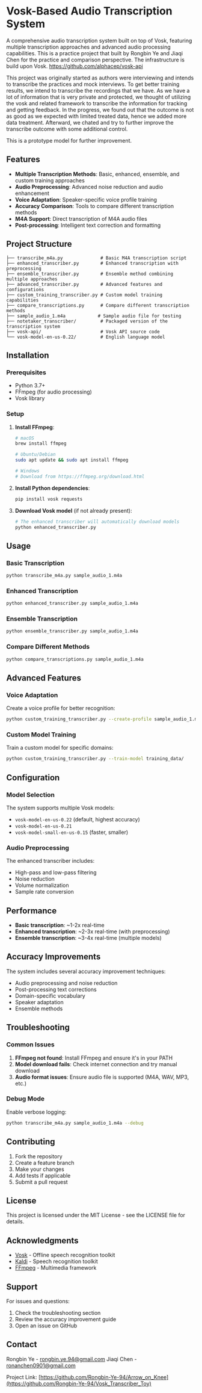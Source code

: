 # Vosk-Based Audio Transcription System

A comprehensive audio transcription system built on top of Vosk, featuring multiple transcription approaches and advanced audio processing capabilities. This is a practice project that built by Rongbin Ye and Jiaqi Chen for the practice and comparison perspective. The infrastructure is build upon Vosk. 
https://github.com/alphacep/vosk-api

This project was originally started as authors were interviewing and intends to transcribe the practices and mock interviews. To get better training results, we intend to transcribe the recordings that we have. As we have a lot of information that is very private and protected, we thought of utilizing the vosk and related framework to transcribe the information for tracking and getting feedback. In the progress, we found out that the outcome is not as good as we expected with limited treated data, hence we added more data treatment. Afterward, we chated and try to further improve the transcribe outcome with some additional control. 

This is a prototype model for further improvement. 


## Features

- **Multiple Transcription Methods**: Basic, enhanced, ensemble, and custom training approaches
- **Audio Preprocessing**: Advanced noise reduction and audio enhancement
- **Voice Adaptation**: Speaker-specific voice profile training
- **Accuracy Comparison**: Tools to compare different transcription methods
- **M4A Support**: Direct transcription of M4A audio files
- **Post-processing**: Intelligent text correction and formatting

## Project Structure

```
├── transcribe_m4a.py              # Basic M4A transcription script
├── enhanced_transcriber.py        # Enhanced transcription with preprocessing
├── ensemble_transcriber.py        # Ensemble method combining multiple approaches
├── advanced_transcriber.py        # Advanced features and configurations
├── custom_training_transcriber.py # Custom model training capabilities
├── compare_transcriptions.py      # Compare different transcription methods
├── sample_audio_1.m4a            # Sample audio file for testing
├── notetaker_transcriber/         # Packaged version of the transcription system
├── vosk-api/                      # Vosk API source code
└── vosk-model-en-us-0.22/         # English language model
```

## Installation

### Prerequisites

- Python 3.7+
- FFmpeg (for audio processing)
- Vosk library

### Setup

1. **Install FFmpeg**:
   ```bash
   # macOS
   brew install ffmpeg
   
   # Ubuntu/Debian
   sudo apt update && sudo apt install ffmpeg
   
   # Windows
   # Download from https://ffmpeg.org/download.html
   ```

2. **Install Python dependencies**:
   ```bash
   pip install vosk requests
   ```

3. **Download Vosk model** (if not already present):
   ```bash
   # The enhanced transcriber will automatically download models
   python enhanced_transcriber.py
   ```

## Usage

### Basic Transcription

```bash
python transcribe_m4a.py sample_audio_1.m4a
```

### Enhanced Transcription

```bash
python enhanced_transcriber.py sample_audio_1.m4a
```

### Ensemble Transcription

```bash
python ensemble_transcriber.py sample_audio_1.m4a
```

### Compare Different Methods

```bash
python compare_transcriptions.py sample_audio_1.m4a
```

## Advanced Features

### Voice Adaptation

Create a voice profile for better recognition:

```bash
python custom_training_transcriber.py --create-profile sample_audio_1.m4a
```

### Custom Model Training

Train a custom model for specific domains:

```bash
python custom_training_transcriber.py --train-model training_data/
```

## Configuration

### Model Selection

The system supports multiple Vosk models:
- `vosk-model-en-us-0.22` (default, highest accuracy)
- `vosk-model-en-us-0.21`
- `vosk-model-small-en-us-0.15` (faster, smaller)

### Audio Preprocessing

The enhanced transcriber includes:
- High-pass and low-pass filtering
- Noise reduction
- Volume normalization
- Sample rate conversion

## Performance

- **Basic transcription**: ~1-2x real-time
- **Enhanced transcription**: ~2-3x real-time (with preprocessing)
- **Ensemble transcription**: ~3-4x real-time (multiple models)

## Accuracy Improvements

The system includes several accuracy improvement techniques:
- Audio preprocessing and noise reduction
- Post-processing text corrections
- Domain-specific vocabulary
- Speaker adaptation
- Ensemble methods

## Troubleshooting

### Common Issues

1. **FFmpeg not found**: Install FFmpeg and ensure it's in your PATH
2. **Model download fails**: Check internet connection and try manual download
3. **Audio format issues**: Ensure audio file is supported (M4A, WAV, MP3, etc.)

### Debug Mode

Enable verbose logging:
```bash
python transcribe_m4a.py sample_audio_1.m4a --debug
```

## Contributing

1. Fork the repository
2. Create a feature branch
3. Make your changes
4. Add tests if applicable
5. Submit a pull request

## License

This project is licensed under the MIT License - see the LICENSE file for details.

## Acknowledgments

- [Vosk](https://alphacephei.com/vosk/) - Offline speech recognition toolkit
- [Kaldi](https://kaldi-asr.org/) - Speech recognition toolkit
- [FFmpeg](https://ffmpeg.org/) - Multimedia framework

## Support

For issues and questions:
1. Check the troubleshooting section
2. Review the accuracy improvement guide
3. Open an issue on GitHub

   
## Contact
Rongbin Ye - rongbin.ye.94@gmail.com 
Jiaqi Chen - ronanchen0901@gmail.com

Project Link: [https://github.com/Rongbin-Ye-94/Arrow_on_Knee](https://github.com/Rongbin-Ye-94/Vosk_Transcriber_Toy)
